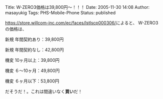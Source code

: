 Title: W-ZERO3価格は39,800円〜！！！
Date: 2005-11-30 14:08
Author: masayukig
Tags: PHS-Mobile-Phone
Status: published

<https://store.willcom-inc.com/ec/faces/lstlscp000306/>によると、
W-ZERO3の価格は、

新規 年間契約あり：39,800円

新規 年間契約なし：42,800円

機変 10ヶ月以上：39,800円

機変 ６〜10ヶ月：49,800円

機変 ６ヶ月以下：53,800円

だそうだ！。これは間違いなく**買い**だ！
